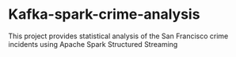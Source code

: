 # Kafka-spark-crime-analysis
This project provides statistical analysis of the San Francisco crime incidents using Apache Spark Structured Streaming

